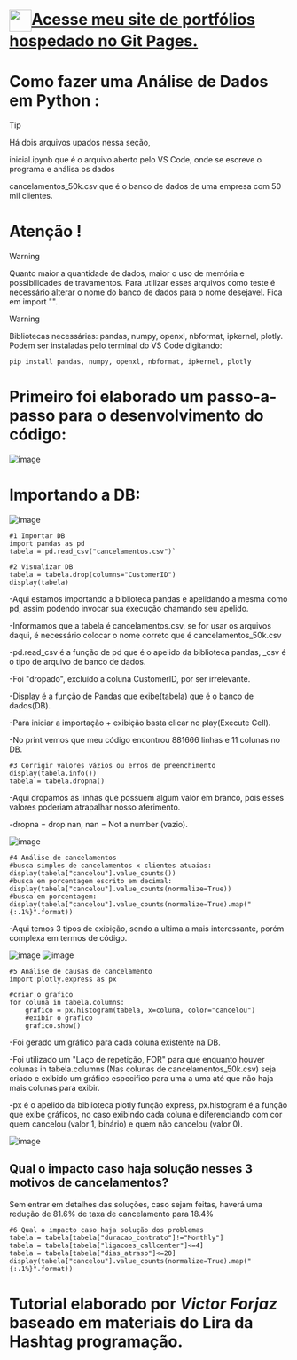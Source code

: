 <h1><a href="https://vcforjaz.github.io/Meus-Projetos/"><img align="center" width="40px" src="https://vcforjaz.github.io/Meus-Projetos/favicon.ico"></a><a href="https://vcforjaz.github.io/Meus-Projetos/"><span>Acesse meu site de portfólios hospedado no Git Pages.</span></a></h1>

# Como fazer uma Análise de Dados em Python :
> [!Tip]
> <p>Há dois arquivos upados nessa seção,</p>
<p>inicial.ipynb que é o arquivo aberto pelo VS Code, onde se escreve o programa e análisa os dados </p>
<p>cancelamentos_50k.csv que é o banco de dados de uma empresa com 50 mil clientes.</p>
<p></p>

# Atenção !
> [!WARNING]
> Quanto maior a quantidade de dados, maior o uso de memória e possibilidades de travamentos. Para utilizar esses arquivos como teste é necessário alterar o nome do banco de dados para o nome desejavel. Fica em import "".

> [!WARNING]
> Bibliotecas necessárias: pandas, numpy, openxl, nbformat, ipkernel, plotly.
> Podem ser instaladas pelo terminal do VS Code digitando:

`pip install pandas, numpy, openxl, nbformat, ipkernel, plotly`

# Primeiro foi elaborado um passo-a-passo para o desenvolvimento do código:
![image](https://github.com/Vcforjaz/analiseDeDadosPython/assets/148176726/ec813a62-7b63-4faf-8a5b-94c1a17cd2a3)


# Importando a DB:
![image](https://github.com/Vcforjaz/analiseDeDadosPython/assets/148176726/7c76b27d-b753-4170-9a99-f064db4914e8)

    #1 Importar DB
    import pandas as pd
    tabela = pd.read_csv("cancelamentos.csv")`
    
    #2 Visualizar DB
    tabela = tabela.drop(columns="CustomerID")
    display(tabela)

<p>-Aqui estamos importando a biblioteca pandas e apelidando a mesma como pd, assim podendo invocar sua execução chamando seu apelido.</p>
<p>-Informamos que a tabela é cancelamentos.csv, se for usar os arquivos daqui, é necessário colocar o nome correto que é cancelamentos_50k.csv</p>
<p>-pd.read_csv é a função de pd que é o apelido da biblioteca pandas, _csv é o tipo de arquivo de banco de dados.</p>
<p>-Foi "dropado", excluído a coluna CustomerID, por ser irrelevante.</p>
<p>-Display é a função de Pandas que exibe(tabela) que é o banco de dados(DB).</p>
<p>-Para iniciar a importação + exibição basta clicar no play(Execute Cell).</p>
<p>-No print vemos que meu código encontrou 881666 linhas e 11 colunas no DB.</p>


    #3 Corrigir valores vázios ou erros de preenchimento
    display(tabela.info())
    tabela = tabela.dropna()

<p>-Aqui dropamos as linhas que possuem algum valor em branco, pois esses valores poderiam atrapalhar nosso aferimento.</p>
<p>-dropna = drop nan, nan = Not a number (vazio).</p>


![image](https://github.com/Vcforjaz/analiseDeDadosPython/assets/148176726/73e9ccea-473c-4ce8-98d6-a7defe3ee1b6)

    #4 Análise de cancelamentos
    #busca simples de cancelamentos x clientes atuaias:
    display(tabela["cancelou"].value_counts())
    #busca em porcentagem escrito em decimal:
    display(tabela["cancelou"].value_counts(normalize=True))
    #busca em porcentagem:
    display(tabela["cancelou"].value_counts(normalize=True).map("{:.1%}".format))

-Aqui temos 3 tipos de exibição, sendo a ultima a mais interessante, porém complexa em termos de código.


![image](https://github.com/Vcforjaz/analiseDeDadosPython/assets/148176726/4417f55a-8a12-41d8-a826-f556a51f4656)
![image](https://github.com/Vcforjaz/analiseDeDadosPython/assets/148176726/10111489-ca9b-4fb6-9782-c8bb3b734876)

    #5 Análise de causas de cancelamento
    import plotly.express as px
    
    #criar o grafico
    for coluna in tabela.columns:
        grafico = px.histogram(tabela, x=coluna, color="cancelou")
        #exibir o grafico
        grafico.show()

<p>-Foi gerado um gráfico para cada coluna existente na DB.</p>
<p>-Foi utilizado um "Laço de repetição, FOR" para que enquanto houver colunas in tabela.columns (Nas colunas de cancelamentos_50k.csv) seja criado e exibido um gráfico especifico para uma a uma até que não haja mais colunas para exibir.</p>
<p>-px é o apelido da biblioteca plotly função express, px.histogram é a função que exibe gráficos, no caso exibindo cada coluna e diferenciando com cor quem cancelou (valor 1, binário) e quem não cancelou (valor 0).</p>


![image](https://github.com/Vcforjaz/analiseDeDadosPython/assets/148176726/212b5e4d-5904-4bc0-8bf3-b098eb70ce08)
<h2>Qual o impacto caso haja solução nesses 3 motivos de cancelamentos?</h2>
Sem entrar em detalhes das soluções, caso sejam feitas, haverá uma redução de 81.6% de taxa de cancelamento para 18.4%

    #6 Qual o impacto caso haja solução dos problemas
    tabela = tabela[tabela["duracao_contrato"]!="Monthly"]
    tabela = tabela[tabela["ligacoes_callcenter"]<=4]
    tabela = tabela[tabela["dias_atraso"]<=20]
    display(tabela["cancelou"].value_counts(normalize=True).map("{:.1%}".format))

# Tutorial elaborado por *Victor Forjaz* baseado em materiais do Lira da Hashtag programação.
